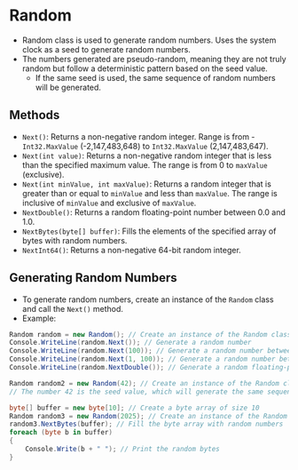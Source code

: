 # Random

- Random class is used to generate random numbers. Uses the system clock as a seed to generate random numbers.
- The numbers generated are pseudo-random, meaning they are not truly random but follow a deterministic pattern based on the seed value.
  - If the same seed is used, the same sequence of random numbers will be generated.

## Methods

- `Next()`: Returns a non-negative random integer. Range is from -`Int32.MaxValue` (-2,147,483,648) to `Int32.MaxValue` (2,147,483,647).
- `Next(int value)`: Returns a non-negative random integer that is less than the specified maximum value. The range is from 0 to `maxValue` (exclusive).
- `Next(int minValue, int maxValue)`: Returns a random integer that is greater than or equal to `minValue` and less than `maxValue`. The range is inclusive of `minValue` and exclusive of `maxValue`.
- `NextDouble()`: Returns a random floating-point number between 0.0 and 1.0.
- `NextBytes(byte[] buffer)`: Fills the elements of the specified array of bytes with random numbers.
- `NextInt64()`: Returns a non-negative 64-bit random integer.

## Generating Random Numbers

- To generate random numbers, create an instance of the `Random` class and call the `Next()` method.
- Example:

```csharp
Random random = new Random(); // Create an instance of the Random class with a default seed
Console.WriteLine(random.Next()); // Generate a random number
Console.WriteLine(random.Next(100)); // Generate a random number between 0 and 100 (exclusive)
Console.WriteLine(random.Next(1, 100)); // Generate a random number between 1 and 100 (exclusive)
Console.WriteLine(random.NextDouble()); // Generate a random floating-point number between 0.0 and 1.0

Random random2 = new Random(42); // Create an instance of the Random class with a specific seed
// The number 42 is the seed value, which will generate the same sequence of random numbers every time.

byte[] buffer = new byte[10]; // Create a byte array of size 10
Random random3 = new Random(2025); // Create an instance of the Random class with a specific seed
random3.NextBytes(buffer); // Fill the byte array with random numbers
foreach (byte b in buffer)
{
    Console.Write(b + " "); // Print the random bytes
}
```
